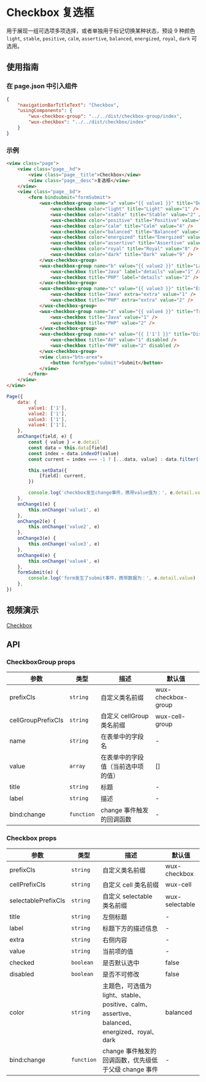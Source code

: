 # Checkbox 复选框

用于展现一组可选项多项选择，或者单独用于标记切换某种状态，预设 9 种颜色 `light`, `stable`, `positive`, `calm`, `assertive`, `balanced`, `energized`, `royal`, `dark` 可选用。

## 使用指南

### 在 page.json 中引入组件

```json
{
    "navigationBarTitleText": "Checkbox",
    "usingComponents": {
        "wux-checkbox-group": "../../dist/checkbox-group/index",
        "wux-checkbox": "../../dist/checkbox/index"
    }
}
```

### 示例

```html
<view class="page">
    <view class="page__hd">
        <view class="page__title">Checkbox</view>
        <view class="page__desc">复选框</view>
    </view>
    <view class="page__bd">
        <form bindsubmit="formSubmit">
            <wux-checkbox-group name="a" value="{{ value1 }}" title="Default" bind:change="onChange1">
                <wux-checkbox color="light" title="Light" value="1" />
                <wux-checkbox color="stable" title="Stable" value="2" />
                <wux-checkbox color="positive" title="Positive" value="3" />
                <wux-checkbox color="calm" title="Calm" value="4" />
                <wux-checkbox color="balanced" title="Balanced" value="5" />
                <wux-checkbox color="energized" title="Energized" value="6" />
                <wux-checkbox color="assertive" title="Assertive" value="7" />
                <wux-checkbox color="royal" title="Royal" value="8" />
                <wux-checkbox color="dark" title="Dark" value="9" />
            </wux-checkbox-group>
            <wux-checkbox-group name="b" value="{{ value2 }}" title="Label" bind:change="onChange2">
                <wux-checkbox title="Java" label="details" value="1" />
                <wux-checkbox title="PHP" label="details" value="2" />
            </wux-checkbox-group>
            <wux-checkbox-group name="c" value="{{ value3 }}" title="Extra" bind:change="onChange3">
                <wux-checkbox title="Java" extra="extra" value="1" />
                <wux-checkbox title="PHP" extra="extra" value="2" />
            </wux-checkbox-group>
            <wux-checkbox-group name="d" value="{{ value4 }}" title="Trigger onChange" bind:change="onChange4">
                <wux-checkbox title="Java" value="1" />
                <wux-checkbox title="PHP" value="2" />
            </wux-checkbox-group>
            <wux-checkbox-group name="e" value="{{ ['1'] }}" title="Disabled">
                <wux-checkbox title="AV" value="1" disabled />
                <wux-checkbox title="PHP" value="2" disabled />
            </wux-checkbox-group>
            <view class="btn-area">
                <button formType="submit">Submit</button>
            </view>
        </form>
    </view>
</view>
```

```js
Page({
    data: {
        value1: ['1'],
        value2: ['1'],
        value3: ['1'],
        value4: ['1'],
    },
    onChange(field, e) {
        const { value } = e.detail
        const data = this.data[field]
        const index = data.indexOf(value)
        const current = index === -1 ? [...data, value] : data.filter((n) => n !== value)

        this.setData({
            [field]: current,
        })

        console.log('checkbox发生change事件，携带value值为：', e.detail.value)
    },
    onChange1(e) {
        this.onChange('value1', e)
    },
    onChange2(e) {
        this.onChange('value2', e)
    },
    onChange3(e) {
        this.onChange('value3', e)
    },
    onChange4(e) {
        this.onChange('value4', e)
    },
    formSubmit(e) {
        console.log('form发生了submit事件，携带数据为：', e.detail.value)
    },
})
```

## 视频演示

[Checkbox](./_media/checkbox.mp4 ':include :type=iframe width=375px height=667px')

## API

### CheckboxGroup props

| 参数 | 类型 | 描述 | 默认值 |
| --- | --- | --- | --- |
| prefixCls | <code>string</code> | 自定义类名前缀 | wux-checkbox-group |
| cellGroupPrefixCls | <code>string</code> | 自定义 cellGroup 类名前缀 | wux-cell-group |
| name | <code>string</code> | 在表单中的字段名 | - |
| value | <code>array</code> | 在表单中的字段值（当前选中项的值） | [] |
| title | <code>string</code> | 标题 | - |
| label | <code>string</code> | 描述 | - |
| bind:change | <code>function</code> | change 事件触发的回调函数 | - |

### Checkbox props

| 参数 | 类型 | 描述 | 默认值 |
| --- | --- | --- | --- |
| prefixCls | <code>string</code> | 自定义类名前缀 | wux-checkbox |
| cellPrefixCls | <code>string</code> | 自定义 cell 类名前缀 | wux-cell |
| selectablePrefixCls | <code>string</code> | 自定义 selectable 类名前缀 | wux-selectable |
| title | <code>string</code> | 左侧标题 | - |
| label | <code>string</code> | 标题下方的描述信息 | - |
| extra | <code>string</code> | 右侧内容 | - |
| value | <code>string</code> | 当前项的值 | - |
| checked | <code>boolean</code> | 是否默认选中 | false |
| disabled | <code>boolean</code> | 是否不可修改 | false |
| color | <code>string</code> | 主题色，可选值为 light、stable、positive、calm、assertive、balanced、energized、royal、dark | balanced |
| bind:change | <code>function</code> | change 事件触发的回调函数，优先级低于父级 change 事件 | - |